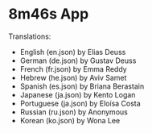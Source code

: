 # 8m46s App

Translations:
- English (en.json) by Elias Deuss
- German (de.json) by Gustav Deuss
- French (fr.json) by Emma Reddy
- Hebrew (he.json) by Aviv Samet
- Spanish (es.json) by Briana Berastain
- Japanese (ja.json) by Kento Logan
- Portuguese (ja.json) by Eloísa Costa
- Russian (ru.json) by Anonymous
- Korean (ko.json) by Wona Lee
